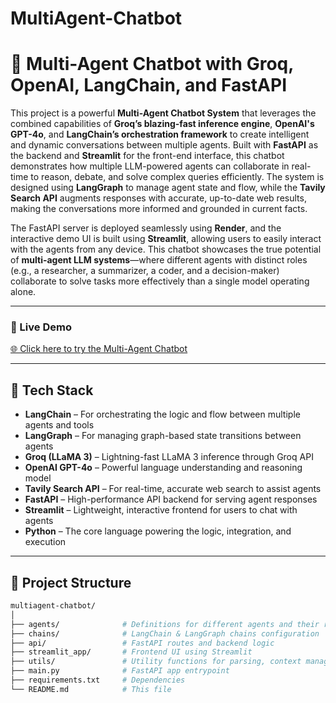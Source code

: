 # MultiAgent-Chatbot
# 🤖 Multi-Agent Chatbot with Groq, OpenAI, LangChain, and FastAPI

This project is a powerful **Multi-Agent Chatbot System** that leverages the combined capabilities of **Groq’s blazing-fast inference engine**, **OpenAI's GPT-4o**, and **LangChain’s orchestration framework** to create intelligent and dynamic conversations between multiple agents. Built with **FastAPI** as the backend and **Streamlit** for the front-end interface, this chatbot demonstrates how multiple LLM-powered agents can collaborate in real-time to reason, debate, and solve complex queries efficiently. The system is designed using **LangGraph** to manage agent state and flow, while the **Tavily Search API** augments responses with accurate, up-to-date web results, making the conversations more informed and grounded in current facts.

The FastAPI server is deployed seamlessly using **Render**, and the interactive demo UI is built using **Streamlit**, allowing users to easily interact with the agents from any device. This chatbot showcases the true potential of **multi-agent LLM systems**—where different agents with distinct roles (e.g., a researcher, a summarizer, a coder, and a decision-maker) collaborate to solve tasks more effectively than a single model operating alone.

---

### 🚀 Live Demo

[🌐 Click here to try the Multi-Agent Chatbot](https://multiagent-chatbot-ollama.streamlit.app/)

---

## 🔑 Tech Stack

- **LangChain** – For orchestrating the logic and flow between multiple agents and tools  
- **LangGraph** – For managing graph-based state transitions between agents  
- **Groq (LLaMA 3)** – Lightning-fast LLaMA 3 inference through Groq API  
- **OpenAI GPT-4o** – Powerful language understanding and reasoning model  
- **Tavily Search API** – For real-time, accurate web search to assist agents  
- **FastAPI** – High-performance API backend for serving agent responses  
- **Streamlit** – Lightweight, interactive frontend for users to chat with agents  
- **Python** – The core language powering the logic, integration, and execution  

---

## 📁 Project Structure

```bash
multiagent-chatbot/
│
├── agents/              # Definitions for different agents and their roles
├── chains/              # LangChain & LangGraph chains configuration
├── api/                 # FastAPI routes and backend logic
├── streamlit_app/       # Frontend UI using Streamlit
├── utils/               # Utility functions for parsing, context management, etc.
├── main.py              # FastAPI app entrypoint
├── requirements.txt     # Dependencies
└── README.md            # This file

